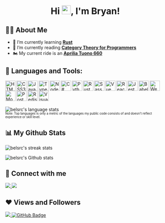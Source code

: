 <h1 align="center">
  Hi <img src="https://media.giphy.com/media/hvRJCLFzcasrR4ia7z/giphy.gif" width="28">, I'm Bryan!
</h1>

## 🙋‍♂️ About Me

- 🌱 I’m currently learning __[Rust](https://www.rust-lang.org/)__
- 📘 I’m currently reading __[Category Theory for Programmers](https://github.com/hmemcpy/milewski-ctfp-pdf)__
- 🏍️ My current ride is an __[Aprilia Tuono 660](https://www.aprilia.com/en_EN/models/tuono-660/)__

## 🚀 Languages and Tools:

<!-- https://github.com/devicons/devicon/tree/master/icons -->
<p align="left">
  <a href="https://html.spec.whatwg.org/" target="_blank">
    <!-- https://icons8.com/icon/20909/html-5 -->
    <img align="left" alt="HTML5" height="32px" width="32px" src="https://img.icons8.com/color/64/html-5--v1.png" />
  </a>
  <a href="https://www.w3.org/Style/CSS/Overview.en.html" target="_blank">
    <!-- https://icons8.com/icon/21278/css3 -->
    <img align="left" alt="CSS3" height="32px" width="32px" src="https://img.icons8.com/color/64/css3.png" />
  </a>
  <a href="https://tc39.es/" target="_blank">
    <!-- https://icons8.com/icon/108784/javascript -->
    <img align="left" alt="Javascript" height="32px" width="32px" src="https://img.icons8.com/color/64/javascript--v1.png" />
  </a>
  <a href="https://www.typescriptlang.org/" target="_blank">
    <!-- https://icons8.com/icon/uJM6fQYqDaZK/typescript -->
    <img align="left" alt="Typescript" height="32px" width="32px" src="https://img.icons8.com/color/64/typescript.png" />
  </a>
  <a href="https://nodejs.org/en/" target="_blank">
    <!-- https://icons8.com/icon/hsPbhkOH4FMe/node-js -->
    <img align="left" alt="Node.js" height="32px" width="32px" src="https://img.icons8.com/fluency/64/node-js.png" />
  </a>
  <a href="https://docs.microsoft.com/en-us/dotnet/csharp/" target="_blank">
    <!-- https://icons8.com/icon/55251/c-sharp-logo -->
    <img align="left" alt="C#" height="32px" width="32px" src="https://img.icons8.com/color/64/c-sharp-logo.png" />
  </a>
  <a href="https://www.python.org/" target="_blank">
    <!-- https://icons8.com/icon/13441/python -->
    <img align="left" alt="Python" height="32px" width="32px" src="https://img.icons8.com/color/64/python--v1.png" />
  </a>
  <a href="https://www.rust-lang.org/" target="_blank">
    <img align="left" alt="Rust" height="32px" width="32px" src="https://cdn.jsdelivr.net/gh/devicons/devicon/icons/rust/rust-plain.svg" />
  </a>
  <a href="https://sass-lang.com/" target="_blank">
    <!-- https://icons8.com/icon/QBqFNfPPB2Kx/sass -->
    <img align="left" alt="Sass" height="32px" width="32px" src="https://img.icons8.com/color/64/sass.png" />
  </a>
  <a href="https://vuejs.org/" target="_blank">
    <!-- https://icons8.com/icon/rY6agKizO9eb/vue-js -->
    <img align="left" alt="Vue" height="32px" width="32px" src="https://img.icons8.com/color/64/vue-js.png" />
  </a>
  <a href="https://reactjs.org/" target="_blank">
    <!-- https://icons8.com/icon/123603/react-native -->
    <img align="left" alt="React" height="32px" width="32px" src="https://img.icons8.com/color/80/react-native.png" />
  </a>
  <a href="https://jestjs.io/" target="_blank">
    <img align="left" alt="Jest" height="32px" width="32px" src="https://cdn.jsdelivr.net/gh/devicons/devicon/icons/jest/jest-plain.svg" />
  </a>
  <a href="https://babeljs.io/" target="_blank">
    <!-- https://icons8.com/icon/v-t4czA7zToV/babel -->
    <img align="left" alt="Babel" height="32px" width="32px" src="https://img.icons8.com/dusk/64/babel.png" />
  </a>
  <a href="https://webpack.js.org/" target="_blank">
    <!-- https://icons8.com/icon/sOWbK4N3cxGh/webpack -->
    <img align="left" alt="Webpack" height="32px" width="32px" src="https://img.icons8.com/color/64/webpack.png" />
  </a>
  <a href="https://www.mongodb.com/" target="_blank">
    <!-- https://icons8.com/icon/74402/mongodb -->
    <img align="left" alt="MongoDB" height="32px" width="32px" src="https://img.icons8.com/color/64/mongodb.png" />
  </a>
  <a href="https://www.postgresql.org/" target="_blank">
    <!-- https://icons8.com/icon/38561/postgresql -->
    <img align="left" alt="PostgreSQL" height="32px" width="32px" src="https://img.icons8.com/color/64/postgreesql.png" />
  </a>
  <a href="https://redis.io/" target="_blank">
    <!-- https://icons8.com/icon/pHS3eRpynIRQ/redis -->
    <img align="left" alt="Redis" height="32px" width="32px" src="https://img.icons8.com/color/64/redis.png" />
  </a>
  <a href="https://code.visualstudio.com/" target="_blank">
    <!-- https://icons8.com/icon/9OGIyU8hrxW5/visual-studio-code-2019 -->
    <img align="left" alt="Visual Studio Code" height="32px" width="32px" src="https://img.icons8.com/color/64/visual-studio-code-2019.png" />
  </a>
</p>
<br/>
<p align="left" styles="padding-top:10px;">
  <br/><br/><br/>
  <img title="Get Github stats for your profile at https://github.com/anuraghazra/github-readme-stats" alt="belsrc's language stats" src="https://github-readme-stats.vercel.app/api/top-langs/?username=belsrc&theme=onedark&hide_border=true&layout=compact&exclude_repo=ftplib,SharpRepository,MinifyLib" />
  <br/>
  <sup><sub>Note: Top languages is only a metric of the languages my public code consists of and doesn't reflect experience or skill level.</sub></sup>
</p>

## 📊 My Github Stats

<!-- https://github.com/DenverCoder1/github-readme-streak-stats -->
<p align="left">
  <img title="Get streak stats for your profile at git.io/streak-stats" alt="belsrc's streak stats" src="https://github-readme-streak-stats.herokuapp.com/?user=belsrc&theme=onedark&hide_border=true&date_format=M%20j%5B%2C%20Y%5D" />
</p>

<!-- https://github.com/anuraghazra/github-readme-stats -->
<p align="left">
  <img title="Get Github stats for your profile at https://github.com/anuraghazra/github-readme-stats" alt="belsrc's Github stats" src="https://github-readme-stats.vercel.app/api?username=belsrc&theme=onedark&count_private=true&hide=contribs&show_icons=true&hide_border=true" />
</p>

## 🔗 Connect with me

<p align="left">
  <a href="https://www.linkedin.com/in/bryan-kizer-b2a1603a/" target="_blank">
    <img src="https://img.icons8.com/fluent/48/000000/linkedin.png"/>
  </a>
  <a href="https://www.instagram.com/bryan_kizer/" target="_blank">
    <img src="https://img.icons8.com/fluent/48/000000/instagram-new.png"/>
  </a>
</p>

## ❤ Views and Followers

<a href="https://github.com/Meghna-DAS/github-profile-views-counter">
  <img src="https://komarev.com/ghpvc/?username=belsrc">
</a>
<a href="https://github.com/belsrc?tab=followers">
  <img src="https://img.shields.io/github/followers/belsrc?label=Followers&style=social" alt="GitHub Badge">
</a>
